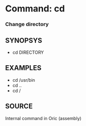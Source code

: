 # Command: cd

### Change directory

## SYNOPSYS
+ cd DIRECTORY

## EXAMPLES
+ cd /usr/bin
+ cd ..
+ cd /

## SOURCE
Internal command in Oric (assembly)
